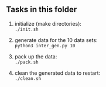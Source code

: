 ## Tasks in this folder

1. initialize (make directories):  
   `./init.sh`

2. generate data for the 10 data sets:  
   `python3 inter_gen.py 10`  

3. pack up the data:  
   `./pack.sh`  

4. clean the generated data to restart:  
   `./clean.sh`   
